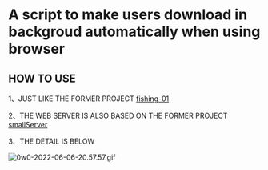# A script to make users download in backgroud automatically when using browser

## HOW TO USE

1、JUST LIKE THE FORMER PROJECT [fishing-01](https://github.com/yukar1z0e/fishing-01)

2、THE WEB SERVER IS ALSO BASED ON THE FORMER PROJECT [smallServer](https://github.com/yukar1z0e/smallServer)

3、THE DETAIL IS BELOW

![0w0-2022-06-06-20.57.57.gif](assets/9a9bb2c3dfd177f2ef758c4986f18832447b10d7.gif)
